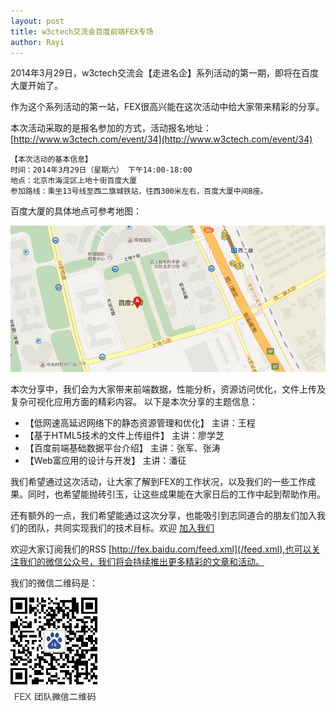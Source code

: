 ```yaml
---
layout: post
title: w3ctech交流会百度前端FEX专场
author: Rayi
---
```


2014年3月29日，w3ctech交流会【走进名企】系列活动的第一期，即将在百度大厦开始了。

作为这个系列活动的第一站，FEX很高兴能在这次活动中给大家带来精彩的分享。

本次活动采取的是报名参加的方式，活动报名地址： [http://www.w3ctech.com/event/34](http://www.w3ctech.com/event/34)

    【本次活动的基本信息】
    时间：2014年3月29日（星期六） 下午14:00-18:00
    地点：北京市海淀区上地十街百度大厦
    参加路线：乘坐13号线至西二旗城铁站，往西300米左右，百度大厦中间B座。

百度大厦的具体地点可参考地图：

![百度大厦B座](/img/fex-w3ctech-2014/map.png)

本次分享中，我们会为大家带来前端数据，性能分析，资源访问优化，文件上传及复杂可视化应用方面的精彩内容。
以下是本次分享的主题信息：

+ 【低网速高延迟网络下的静态资源管理和优化】 主讲：王程
+ 【基于HTML5技术的文件上传组件】 主讲：廖学芝
+ 【百度前端基础数据平台介绍】 主讲：张军、张涛
+ 【Web富应用的设计与开发】 主讲：潘征

我们希望通过这次活动，让大家了解到FEX的工作状况，以及我们的一些工作成果。同时，也希望能抛砖引玉，让这些成果能在大家日后的工作中起到帮助作用。

还有额外的一点，我们希望能通过这次分享，也能吸引到志同道合的朋友们加入我们的团队，共同实现我们的技术目标。欢迎 [加入我们](/we-need-you/)

欢迎大家订阅我们的RSS [http://fex.baidu.com/feed.xml](/feed.xml),也可以关注我们的微信公众号，我们将会持续推出更多精彩的文章和活动。

我们的微信二维码是：

![FEX团队微信二维码](/public/images/erwei.png)